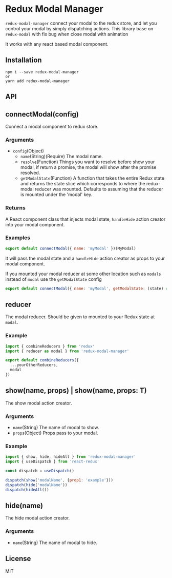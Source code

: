 # Redux Modal Manager

`redux-modal-manager` connect your modal to the redux store, and let you control your modal by simply dispatching actions. This library base on `redux-modal` with fix bug when close modal with animation

It works with any react based modal component.

<!-- [Live demo](https://codesandbox.io/s/github/yesmeck/redux-modal/tree/master/example) -->

## Installation

```
npm i --save redux-modal-manager
or
yarn add redux-modal-manager
```

## API

## connectModal(config)

Connect a modal component to redux store.

### Arguments

* `config`(Object)
  * `name`(String)(Require) The modal name.
  * `resolve`(Function) Things you want to resolve before show your modal, if return a promise, the modal will show after the promise resolved.
  * `getModalState`(Function) A function that takes the entire Redux state and returns the state slice which corresponds to where the redux-modal reducer was mounted. Defaults to assuming that the reducer is mounted under the 'modal' key.

### Returns

A React component class that injects modal state, `handleHide` action creator into your modal component.

### Examples

```javascript
export default connectModal({ name: 'myModal' })(MyModal)
```
It will pass the modal state and a `handleHide` action creator as props to your modal component.

If you mounted your modal reducer at some other location such as `modals` instead of `modal` use the `getModalState` config
```javascript
export default connectModal({ name: 'myModal', getModalState: (state) => state.modals })(MyModal)
```

## reducer

The modal reducer. Should be given to mounted to your Redux state at `modal`.

### Example

```javascript
import { combineReducers } from 'redux'
import { reducer as modal } from 'redux-modal-manager'

export default combineReducers({
  ...yourOtherReducers,
  modal
})
```

## show(name, props) | show<T>(name, props: T)

The show modal action creator.

### Arguments

* `name`(String) The name of modal to show.
* `props`(Object) Props pass to your modal.

### Example

```javascript
import { show, hide, hideAll } from 'redux-modal-manager'
import { useDispatch } from 'react-redux'

const dispatch = useDispatch()

dispatch(show('modalName', {prop1: 'example'}))
dispatch(hide('modalName'))
dispatch(hideAll())
```

## hide(name)

The hide modal action creator.

### Arguments

* `name`(String) The name of modal to hide.

## License

MIT
